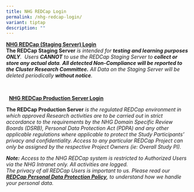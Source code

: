 ```yaml
---
title: NHG REDCap Login
permalink: /nhg-redcap-login/
variant: tiptap
description: ""
---
```

<p><strong><a href="https://redcapuat.nhg.com.sg/" rel="noopener noreferrer nofollow" target="_blank"><u>NHG&nbsp;REDCap&nbsp;(Staging&nbsp;Server)&nbsp;Login</u></a></strong>
<br><strong>The REDCap Staging Server</strong><em> is intended for </em><strong><em>testing and learning purposes ONLY</em></strong><em>.&nbsp; Users </em><strong><em>CANNOT</em></strong><em> to use the REDCap Staging Server to </em><strong><em>collect or store any actual data</em></strong><em>. </em><strong><em>All detected Non-Compliance will be reported to the Cluster Research Committee.</em></strong><em> All Data on the Staging Server will be deleted periodically </em><strong><em>without notice</em></strong><em>.</em>
</p>
<p>&nbsp;</p>
<p>&nbsp; <strong><a href="https://redcap.nhg.com.sg/" rel="noopener noreferrer nofollow" target="_blank"><u>NHG&nbsp;REDCap&nbsp;Production&nbsp;Server&nbsp;Login</u></a></strong>&nbsp;</p>
<p><strong>The REDCap Production Server</strong><em> is the regulated REDCap environment in which approved Research activities are to be carried out&nbsp;</em>in <em>strict accordance to the requirements by the NHG Domain Specific Review Boards (DSRB), Personal Data Protection Act (PDPA) and any other applicable regulations where applicable to protect the Study Participants’ privacy and confidentiality. Access to any particular REDCap Project can only be assigned by the respective Project Owners (ie: Overall Study PI).</em>
</p>
<p><strong><em>Note:</em></strong><em> Access to the NHG REDCap system is restricted to Authorized Users via the NHG Intranet only. All activities are logged.<br>The privacy of all REDCap Users is important to us. Please read our </em><strong><em><a href="https://www.research.nhg.com.sg/wps/wcm/connect/romp/nhgromp/privacypolicy/redcap+pdpa+notification" rel="noopener noreferrer nofollow" target="_blank"><u>REDCap&nbsp;Personal&nbsp;Data&nbsp;Protection&nbsp;Policy</u></a></em></strong><em>, to understand how we handle your personal data.</em>
</p>
<p>&nbsp;</p>